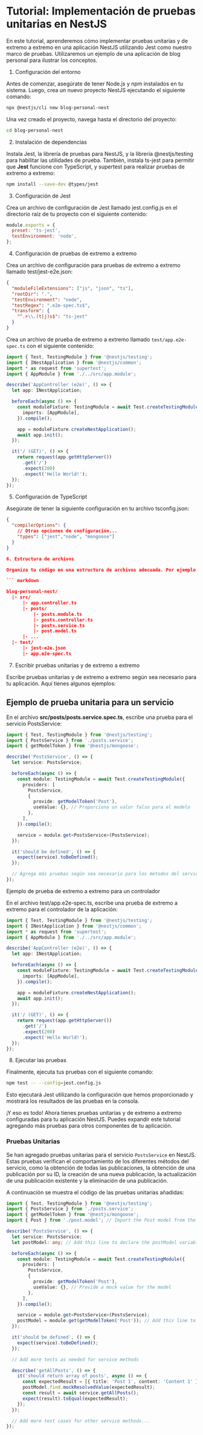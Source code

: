 # Tutorial: Implementación de pruebas unitarias en NestJS

En este tutorial, aprenderemos cómo implementar pruebas unitarias y de extremo a extremo en una aplicación NestJS utilizando Jest como nuestro marco de pruebas. Utilizaremos un ejemplo de una aplicación de blog personal para ilustrar los conceptos.

1. Configuración del entorno

Antes de comenzar, asegúrate de tener Node.js y npm instalados en tu sistema. Luego, crea un nuevo proyecto NestJS ejecutando el siguiente comando:

```bash
npx @nestjs/cli new blog-personal-nest
```

Una vez creado el proyecto, navega hasta el directorio del proyecto:

```bash
cd blog-personal-nest
```

2. Instalación de dependencias

Instala Jest, la librería de pruebas para NestJS, y la librería @nestjs/testing para habilitar las utilidades de prueba. También, instala ts-jest para permitir que **Jest** funcione con TypeScript, y supertest para realizar pruebas de extremo a extremo:

```bash
npm install --save-dev @types/jest
```

3. Configuración de Jest

Crea un archivo de configuración de Jest llamado jest.config.js en el directorio raíz de tu proyecto con el siguiente contenido:

```js
module.exports = {
  preset: 'ts-jest',
  testEnvironment: 'node',
};
```

4. Configuración de pruebas de extremo a extremo

Crea un archivo de configuración para pruebas de extremo a extremo llamado test/jest-e2e.json:

```json
{
  "moduleFileExtensions": ["js", "json", "ts"],
  "rootDir": ".",
  "testEnvironment": "node",
  "testRegex": ".e2e-spec.ts$",
  "transform": {
    "^.+\\.(t|j)s$": "ts-jest"
  }
}
```

Crea un archivo de prueba de extremo a extremo llamado `test/app.e2e-spec.ts` con el siguiente contenido:

```typescript
import { Test, TestingModule } from '@nestjs/testing';
import { INestApplication } from '@nestjs/common';
import * as request from 'supertest';
import { AppModule } from './../src/app.module';

describe('AppController (e2e)', () => {
  let app: INestApplication;

  beforeEach(async () => {
    const moduleFixture: TestingModule = await Test.createTestingModule({
      imports: [AppModule],
    }).compile();

    app = moduleFixture.createNestApplication();
    await app.init();
  });

  it('/ (GET)', () => {
    return request(app.getHttpServer())
      .get('/')
      .expect(200)
      .expect('Hello World!');
  });
});
```

5. Configuración de TypeScript

Asegúrate de tener la siguiente configuración en tu archivo tsconfig.json:

````json
{
  "compilerOptions": {
    // Otras opciones de configuración...
    "types": ["jest","node", "mongoose"]
  }
}

6. Estructura de archivos

Organiza tu código en una estructura de archivos adecuada. Por ejemplo:

``` markdown

blog-personal-nest/
  |- src/
      |- app.controller.ts
      |- posts/
          |- posts.module.ts
          |- posts.controller.ts
          |- posts.service.ts
          |- post.model.ts
      |- ...
  |- test/
      |- jest-e2e.json
      |- app.e2e-spec.ts
````

7. Escribir pruebas unitarias y de extremo a extremo

Escribe pruebas unitarias y de extremo a extremo según sea necesario para tu aplicación. Aquí tienes algunos ejemplos:

## Ejemplo de prueba unitaria para un servicio

En el archivo **src/posts/posts.service.spec.ts**, escribe una prueba para el servicio PostsService:

```typescript
import { Test, TestingModule } from '@nestjs/testing';
import { PostsService } from './posts.service';
import { getModelToken } from '@nestjs/mongoose';

describe('PostsService', () => {
  let service: PostsService;

  beforeEach(async () => {
    const module: TestingModule = await Test.createTestingModule({
      providers: [
        PostsService,
        {
          provide: getModelToken('Post'),
          useValue: {}, // Proporciona un valor falso para el modelo
        },
      ],
    }).compile();

    service = module.get<PostsService>(PostsService);
  });

  it('should be defined', () => {
    expect(service).toBeDefined();
  });

  // Agrega más pruebas según sea necesario para los métodos del servicio
});
```

Ejemplo de prueba de extremo a extremo para un controlador

En el archivo test/app.e2e-spec.ts, escribe una prueba de extremo a extremo para el controlador de la aplicación:

```typescript
import { Test, TestingModule } from '@nestjs/testing';
import { INestApplication } from '@nestjs/common';
import * as request from 'supertest';
import { AppModule } from './../src/app.module';

describe('AppController (e2e)', () => {
  let app: INestApplication;

  beforeEach(async () => {
    const moduleFixture: TestingModule = await Test.createTestingModule({
      imports: [AppModule],
    }).compile();

    app = moduleFixture.createNestApplication();
    await app.init();
  });

  it('/ (GET)', () => {
    return request(app.getHttpServer())
      .get('/')
      .expect(200)
      .expect('Hello World!');
  });
});
```

8. Ejecutar las pruebas

Finalmente, ejecuta tus pruebas con el siguiente comando:

```bash
npm test -- --config=jest.config.js
```

Esto ejecutará Jest utilizando la configuración que hemos proporcionado y mostrará los resultados de las pruebas en la consola.

¡Y eso es todo! Ahora tienes pruebas unitarias y de extremo a extremo configuradas para tu aplicación NestJS. Puedes expandir este tutorial agregando más pruebas para otros componentes de tu aplicación.

### Pruebas Unitarias

Se han agregado pruebas unitarias para el servicio `PostsService` en NestJS. Estas pruebas verifican el comportamiento de los diferentes métodos del servicio, como la obtención de todas las publicaciones, la obtención de una publicación por su ID, la creación de una nueva publicación, la actualización de una publicación existente y la eliminación de una publicación.

A continuación se muestra el código de las pruebas unitarias añadidas:

```typescript
import { Test, TestingModule } from '@nestjs/testing';
import { PostsService } from './posts.service';
import { getModelToken } from '@nestjs/mongoose';
import { Post } from './post.model'; // Import the Post model from the appropriate module

describe('PostsService', () => {
  let service: PostsService;
  let postModel: any; // Add this line to declare the postModel variable

  beforeEach(async () => {
    const module: TestingModule = await Test.createTestingModule({
      providers: [
        PostsService,
        {
          provide: getModelToken('Post'),
          useValue: {}, // Provide a mock value for the model
        },
      ],
    }).compile();

    service = module.get<PostsService>(PostsService);
    postModel = module.get(getModelToken('Post')); // Add this line to get the postModel instance
  });

  it('should be defined', () => {
    expect(service).toBeDefined();
  });

  // Add more tests as needed for service methods

  describe('getAllPosts', () => {
    it('should return array of posts', async () => {
      const expectedResult = [{ title: 'Post 1', content: 'Content 1' }];
      postModel.find.mockResolvedValue(expectedResult);
      const result = await service.getAllPosts();
      expect(result).toEqual(expectedResult);
    });
  });

  // Add more test cases for other service methods...
});
```
